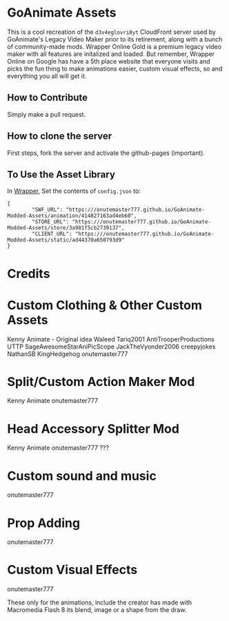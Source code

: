 # GoAnimate Assets
This is a cool recreation of the `d3v4eglovri8yt` CloudFront server used by GoAnimate's Legacy Video Maker prior to its retirement, along with a bunch of community-made mods.
Wrapper Online Gold is a premium legacy video maker with all features are initalized and loaded. But remember, Wrapper Online on Google has have a 5th place website that everyone visits and picks the fun thing to make animations easier, custom visual effects, so and everything you all will get it.

## How to Contribute
Simply make a pull request.

## How to clone the server
First steps, fork the server and activate the github-pages (important).

## To Use the Asset Library
In [Wrapper](https://github.com/GoAnimate-Wrapper/GoAnimate-Wrapper), Set the contents of `config.json` to:
```
{
        "SWF_URL": "https:///onutemaster777.github.io/GoAnimate-Modded-Assets/animation/414827163ad4eb60",
        "STORE_URL": "https:///onutemaster777.github.io/GoAnimate-Modded-Assets/store/3a981f5cb2739137",
        "CLIENT_URL": "https:///onutemaster777.github.io/GoAnimate-Modded-Assets/static/ad44370a650793d9"
}
```

# Credits

# Custom Clothing & Other Custom Assets 
Kenny Animate - Original idea
Waleed Tariq2001
AntiTrooperProductions UTTP
SageAwesomeStarAniPicScope
JackTheVyonder2006
creepyjokes
NathanSB
KingHedgehog
onutemaster777

# Split/Custom Action Maker Mod 
Kenny Animate
onutemaster777

# Head Accessory Splitter Mod 
Kenny Animate
onutemaster777
???

# Custom sound and music
onutemaster777

# Prop Adding
onutemaster777

# Custom Visual Effects
onutemaster777

These only for the animations, include the creator has made with Macromedia Flash 8 its blend, image or a shape from the draw.
